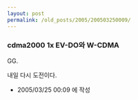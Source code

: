 ```yaml
---
layout: post
permalink: /old_posts/2005/200503250009/
---
```


### cdma2000 1x EV-DO와 W-CDMA




GG.




내일 다시 도전이다.





- 2005/03/25 00:09 에 작성
